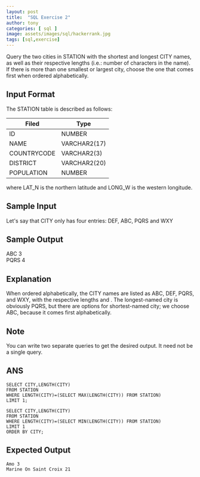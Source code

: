 ```yaml
---
layout: post
title:  "SQL Exercise 2"
author: tony
categories: [ sql ]
image: assets/images/sql/hackerrank.jpg
tags: [sql,exercise]
---
```

Query the two cities in STATION with the shortest and longest CITY names, as well as their respective lengths (i.e.: number of characters in the name). If there is more than one smallest or largest city, choose the one that comes first when ordered alphabetically.

## Input Format  

The STATION table is described as follows:  

|Filed     | Type  |
|---|---|
|ID|	NUMBER	|
NAME|	VARCHAR2(17)	|
COUNTRYCODE|	VARCHAR2(3)	|
DISTRICT|VARCHAR2(20)
POPULATION|	NUMBER	|

where LAT_N is the northern latitude and LONG_W is the western longitude.

## Sample Input

Let's say that CITY only has four entries: DEF, ABC, PQRS and WXY

## Sample Output

ABC 3  
PQRS 4  

## Explanation

When ordered alphabetically, the CITY names are listed as ABC, DEF, PQRS, and WXY, with the respective lengths  and . The longest-named city is obviously PQRS, but there are  options for shortest-named city; we choose ABC, because it comes first alphabetically.

## Note
You can write two separate queries to get the desired output. It need not be a single query.




## ANS  
```mysql
SELECT CITY,LENGTH(CITY)
FROM STATION
WHERE LENGTH(CITY)=(SELECT MAX(LENGTH(CITY)) FROM STATION)
LIMIT 1;

SELECT CITY,LENGTH(CITY)
FROM STATION
WHERE LENGTH(CITY)=(SELECT MIN(LENGTH(CITY)) FROM STATION)
LIMIT 1
ORDER BY CITY;
```

## Expected Output  
```
Amo 3
Marine On Saint Croix 21
```


